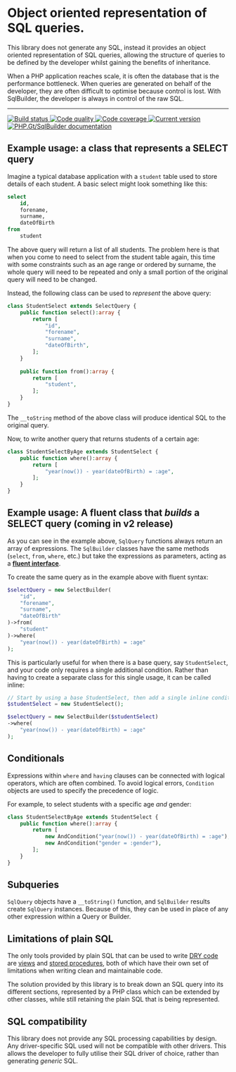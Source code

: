 Object oriented representation of SQL queries.
==============================================

This library does not generate any SQL, instead it provides an object oriented representation of SQL queries, allowing the structure of queries to be defined by the developer whilst gaining the benefits of inheritance.

When a PHP application reaches scale, it is often the database that is the performance bottleneck. When queries are generated on behalf of the developer, they are often difficult to optimise because control is lost. With SqlBuilder, the developer is always in control of the raw SQL.

***

<a href="https://github.com/PhpGt/SqlBuilder/actions" target="_blank">
	<img src="https://badge.status.php.gt/sqlbuilder-build.svg" alt="Build status" />
</a>
<a href="https://scrutinizer-ci.com/g/PhpGt/SqlBuilder" target="_blank">
	<img src="https://badge.status.php.gt/sqlbuilder-quality.svg" alt="Code quality" />
</a>
<a href="https://scrutinizer-ci.com/g/PhpGt/SqlBuilder" target="_blank">
	<img src="https://badge.status.php.gt/sqlbuilder-coverage.svg" alt="Code coverage" />
</a>
<a href="https://packagist.org/packages/PhpGt/SqlBuilder" target="_blank">
	<img src="https://badge.status.php.gt/sqlbuilder-version.svg" alt="Current version" />
</a>
<a href="http://www.php.gt/sqlbuilder" target="_blank">
	<img src="https://badge.status.php.gt/sqlbuilder-docs.svg" alt="PHP.Gt/SqlBuilder documentation" />
</a>

Example usage: a class that represents a SELECT query
-----------------------------------------------------

Imagine a typical database application with a `student` table used to store details of each student. A basic select might look something like this:

```sql
select
	id,
	forename,
	surname,
	dateOfBirth
from
	student
```

The above query will return a list of all students. The problem here is that when you come to need to select from the student table again, this time with some constraints such as an age range or ordered by surname, the whole query will need to be repeated and only a small portion of the original query will need to be changed.

Instead, the following class can be used to _represent_ the above query:

```php
class StudentSelect extends SelectQuery {
	public function select():array {
		return [
			"id",
			"forename",
			"surname",
			"dateOfBirth",
		];
	}
	
	public function from():array {
		return [
			"student",
		];
	}
}
```

The `__toString` method of the above class will produce identical SQL to the original query.

Now, to write another query that returns students of a certain age:

```php
class StudentSelectByAge extends StudentSelect {
	public function where():array {
		return [
			"year(now()) - year(dateOfBirth) = :age",
		];
	}
}
```

Example usage: A fluent class that _builds_ a SELECT query (coming in v2 release)
---------------------------------------------------------------------------------

As you can see in the example above, `SqlQuery` functions always return an array of expressions. The `SqlBuilder` classes have the same methods (`select`, `from`, `where`, etc.) but take the expressions as parameters, acting as a **[fluent interface][fluent]**. 

To create the same query as in the example above with fluent syntax:

```php
$selectQuery = new SelectBuilder(
	"id",
	"forename",
	"surname",
	"dateOfBirth"
)->from(
	"student"
)->where(
	"year(now()) - year(dateOfBirth) = :age"
);
```

This is particularly useful for when there is a base query, say `StudentSelect`, and your code only requires a single additional condition. Rather than having to create a separate class for this single usage, it can be called inline:

```php
// Start by using a base StudentSelect, then add a single inline condition to it.
$studentSelect = new StudentSelect();

$selectQuery = new SelectBuilder($studentSelect)
->where(
	"year(now()) - year(dateOfBirth) = :age"
);
```


Conditionals
------------

Expressions within `where` and `having` clauses can be connected with logical operators, which are often combined. To avoid logical errors, `Condition` objects are used to specify the precedence of logic.

For example, to select students with a specific age _and_ gender:

```php
class StudentSelectByAge extends StudentSelect {
	public function where():array {
		return [
			new AndCondition("year(now()) - year(dateOfBirth) = :age"),
			new AndCondition("gender = :gender"),
		];
	}
}
```

Subqueries
----------

`SqlQuery` objects have a `__toString()` function, and `SqlBuilder` results create `SqlQuery` instances. Because of this, they can be used in place of any other expression within a Query or Builder.

Limitations of plain SQL
------------------------

The only tools provided by plain SQL that can be used to write [DRY code][dry] are [views][view] and [stored procedures][stored-procedure], both of which have their own set of limitations when writing clean and maintainable code.

The solution provided by this library is to break down an SQL query into its different sections, represented by a PHP class which can be extended by other classes, while still retaining the plain SQL that is being represented.

SQL compatibility
-----------------

This library does not provide any SQL processing capabilities by design. Any driver-specific SQL used will not be compatible with other drivers. This allows the developer to fully utilise their SQL driver of choice, rather than generating _generic_ SQL.

[dry]: https://en.wikipedia.org/wiki/Don%27t_repeat_yourself
[view]: https://en.wikipedia.org/wiki/View_(SQL)
[stored-procedure]: https://en.wikipedia.org/wiki/Stored_procedure
[fluent]: https://en.wikipedia.org/wiki/Fluent_interface
